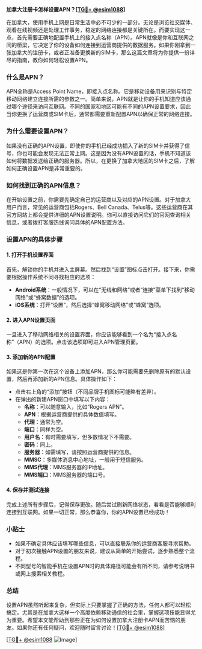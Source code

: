 **加拿大注册卡怎样设置APN？[[TG💪+ @esim1088](https://t.me/s/esim1088)]**

在加拿大，使用手机上网是日常生活中必不可少的一部分。无论是浏览社交媒体、观看在线视频还是处理工作事务，稳定的网络连接都是关键所在。而要实现这一点，首先需要正确地配置手机上的接入点名称（APN）。APN就像是你和互联网之间的桥梁，它决定了你的设备如何连接到运营商提供的数据服务。如果你刚拿到一张加拿大的注册卡，或者正准备更换新的SIM卡，那么这篇文章将为你提供一份详尽的指南，教你如何轻松设置APN。

### 什么是APN？

APN全称是Access Point Name，即接入点名称。它是移动设备用来识别与特定移动网络建立连接所需的参数之一。简单来说，APN就是让你的手机知道应该通过哪个途径来访问互联网。不同的国家和地区可能有不同的APN设置要求，因此当你更换了运营商或SIM卡后，通常都需要重新配置APN以确保正常的网络连接。

### 为什么需要设置APN？

如果没有正确的APN设置，即使你的手机已经成功插入了新的SIM卡并获得了信号，你也可能会发现无法正常上网。这是因为没有APN设置的话，手机不知道该如何将数据发送给正确的服务器。所以，在更换了加拿大地区的SIM卡之后，了解如何正确设置APN是非常重要的。

### 如何找到正确的APN信息？

在开始设置之前，你需要先确定自己的运营商以及对应的APN设置。对于加拿大用户而言，常见的运营商包括Rogers、Bell Canada、Telus等。这些运营商在其官方网站上都会提供详细的APN设置说明。你可以直接访问它们的官网查询相关信息，或者拨打客服热线询问具体的APN配置方法。

### 设置APN的具体步骤

#### 1. 打开手机设置界面

首先，解锁你的手机并进入主屏幕。然后找到“设置”图标点击打开。接下来，你需要根据操作系统不同寻找相应的选项：

- **Android系统**：一般情况下，可以在“无线和网络”或者“连接”菜单下找到“移动网络”或“蜂窝数据”的选项。
- **iOS系统**：打开“设置”，然后选择“蜂窝移动网络”或“蜂窝”选项。

#### 2. 进入APN设置页面

一旦进入了移动网络相关的设置界面，你应该能够看到一个名为“接入点名称”（APN）的选项。点击该选项即可进入APN管理页面。

#### 3. 添加新的APN配置

如果这是你第一次在这个设备上添加APN，那么你可能需要先删除原有的默认设置，然后再添加新的APN信息。具体操作如下：

- 点击右上角的“添加”按钮（不同品牌手机图标可能略有差异）。
- 在弹出的新建APN窗口中填写以下内容：
  - **名称**：可以随意输入，比如“Rogers APN”。
  - **APN**：根据运营商提供的具体数值填写。
  - **代理**：通常为空。
  - **端口**：同样为空。
  - **用户名**：有时需要填写，但多数情况下不需要。
  - **密码**：同上。
  - **服务器**：如需填写，请按照运营商提供的信息。
  - **MMSC**：多媒体消息中心地址，一般用于短信服务。
  - **MMS代理**：MMS服务器的IP地址。
  - **MMS端口**：MMS服务器的端口号。

#### 4. 保存并测试连接

完成上述所有步骤后，记得保存更改。随后尝试刷新网络状态，看看是否能够顺利连接到互联网。如果一切正常，那么恭喜你，你的APN设置已经成功！

### 小贴士

- 如果不确定具体应该填写哪些信息，可以直接联系你的运营商客服寻求帮助。
- 对于初次接触APN设置的朋友来说，建议从简单的开始尝试，逐步熟悉整个流程。
- 不同型号的智能手机在设置APN时的具体路径可能会有所不同，请参考说明书或网上搜索相关教程。

### 总结

设置APN虽然听起来复杂，但实际上只要掌握了正确的方法，任何人都可以轻松搞定。尤其是在加拿大这样一个高度依赖移动通信的社会里，掌握这项技能显得尤为重要。希望本文能帮助到那些正在为如何设置加拿大注册卡APN而苦恼的朋友。如果你还有任何疑问，欢迎随时留言讨论！[[TG💪+ @esim1088](https://t.me/s/esim1088)]

[[TG💪+ @esim1088](https://t.me/s/esim1088) ![Image](https://i.postimg.cc/4NQfJmqS/Snipaste-2025-05-13-00-14-12.png)]